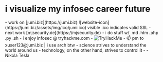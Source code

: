 # i visualize my infosec career future
<div style="list-style:none;">- work on [jumi.biz](https://jumi.biz) ![website-icon](https://jumi.biz/assets/img/ico/jumi.ico) visible .ico indicates valid SSL
- next work [mjsecurity.de](https://mjsecurity.de)
- i do stuff w/ .md .htm .php .py .sh
- i enjoy infosec @ tryhackme.com
  - <img src="https://tryhackme-badges.s3.amazonaws.com/xuser01.png" alt="TryHackMe">
- 📫 pm to xuser123@jumi.biz | i use arch btw
- science strives to understand the world around us
- technology, on the other hand, strives to control it
- - Nikola Tesla</div>
